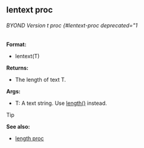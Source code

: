 ## lentext proc 
###### BYOND Version t proc {#lentext-proc deprecated="1

<!-- -->
**Format:**
+   lentext(T)
<!-- -->
**Returns:**
+   The length of text T.
<!-- -->
**Args:**
+   T: A text string.
Use [length()](/ref/proc/length.md) instead.

> [!TIP] 
> **See also:**
> +   [length proc](/ref/proc/length.md) 